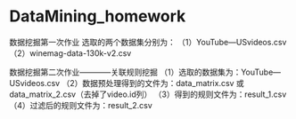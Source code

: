 # DataMining_homework
数据挖掘第一次作业
选取的两个数据集分别为：
（1）YouTube—USvideos.csv
（2）winemag-data-130k-v2.csv



数据挖掘第二次作业————关联规则挖掘
（1）选取的数据集为：YouTube—USvideos.csv
（2）数据预处理得到的文件为：data_matrix.csv 或 data_matrix_2.csv（去掉了video.id列）
（3）得到的规则文件为：result_1.csv
（4）过滤后的规则文件为：result_2.csv

